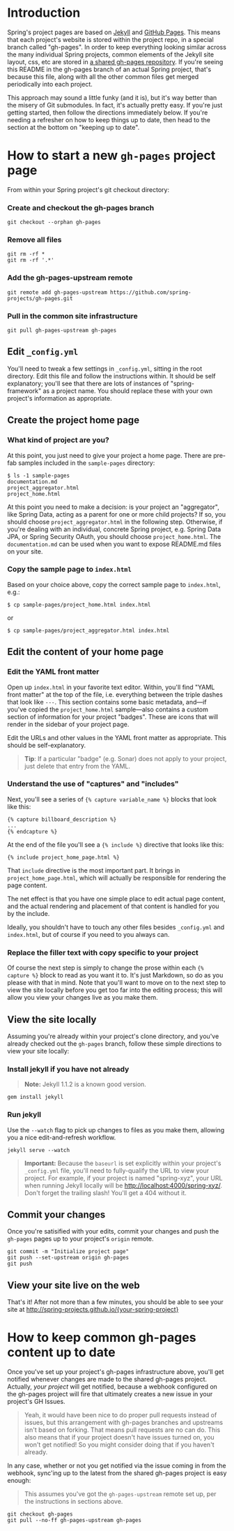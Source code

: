 # Introduction

Spring's project pages are based on [Jekyll](http://jekyllrb.com) and [GitHub Pages](http://pages.github.com/). This means that each project's website is stored within the project repo, in a special branch called "gh-pages". In order to keep everything looking similar across the many individual Spring projects, common elements of the Jekyll site layout, css, etc are stored in [a shared gh-pages repository](http://github.com/spring-projects/gh-pages). If you're seeing this README in the gh-pages branch of an actual Spring project, that's because this file, along with all the other common files get merged periodically into each project.

This approach may sound a little funky (and it is), but it's way better than the misery of Git submodules. In fact, it's actually pretty easy. If you're just getting started, then follow the directions immediately below. If you're needing a refresher on how to keep things up to date, then head to the section at the bottom on "keeping up to date".


# How to start a new `gh-pages` project page

From within your Spring project's git checkout directory:

### Create and checkout the gh-pages branch

    git checkout --orphan gh-pages

### Remove all files

    git rm -rf *
    git rm -rf '.*'

### Add the gh-pages-upstream remote

    git remote add gh-pages-upstream https://github.com/spring-projects/gh-pages.git

### Pull in the common site infrastructure

    git pull gh-pages-upstream gh-pages


## Edit `_config.yml`

You'll need to tweak a few settings in `_config.yml`, sitting in the root directory. Edit this file and follow the instructions within. It should be self explanatory; you'll see that there are lots of instances of "spring-framework" as a project name. You should replace these with your own project's information as appropriate.


## Create the project home page

### What kind of project are you?

At this point, you just need to give your project a home page. There are pre-fab samples included in the `sample-pages` directory:

    $ ls -1 sample-pages
    documentation.md
    project_aggregator.html
    project_home.html

At this point you need to make a decision: is your project an "aggregator", like Spring Data, acting as a parent for one or more child projects? If so, you should choose `project_aggregator.html` in the following step. Otherwise, if you're dealing with an individual, concrete Spring project, e.g. Spring Data JPA, or Spring Security OAuth, you should choose `project_home.html`. The `documentation.md` can be used when you want to expose README.md files on your site.

### Copy the sample page to `index.html`

Based on your choice above, copy the correct sample page to `index.html`, e.g.:

    $ cp sample-pages/project_home.html index.html

or

    $ cp sample-pages/project_aggregator.html index.html


## Edit the content of your home page

### Edit the YAML front matter

Open up `index.html` in your favorite text editor. Within, you'll find "YAML front matter" at the top of the file, i.e. everything between the triple dashes that look like `---`. This section contains some basic metadata, and—if you've copied the `project_home.html` sample—also contains a custom section of information for your project "badges". These are icons that will render in the sidebar of your project page.

Edit the URLs and other values in the YAML front matter as appropriate. This should be self-explanatory.

> **Tip**: If a particular "badge" (e.g. Sonar) does not apply to your project, just delete that entry from the YAML.

### Understand the use of "captures" and "includes"

Next, you'll see a series of `{% capture variable_name %}` blocks that look like this:

    {% capture billboard_description %}
    ...
    {% endcapture %}

At the end of the file you'll see a `{% include %}` directive that looks like this:

    {% include project_home_page.html %}

That `include` directive is the most important part. It brings in `project_home_page.html`, which will actually be responsible for rendering the page content.

The net effect is that you have one simple place to edit actual page content, and the actual rendering and placement of that content is handled for you by the include.

Ideally, you shouldn't have to touch any other files besides `_config.yml` and `index.html`, but of course if you need to you always can.

### Replace the filler text with copy specific to your project

Of course the next step is simply to change the prose within each `{% capture %}` block to read as you want it to. It's just Markdown, so do as you please with that in mind. Note that you'll want to move on to the next step to view the site locally before you get too far into the editing process; this will allow you view your changes live as you make them.


## View the site locally

Assuming you're already within your project's clone directory, and you've already checked out the `gh-pages` branch, follow these simple directions to view your site locally:

### Install jekyll if you have not already

> **Note:** Jekyll 1.1.2 is a known good version.

    gem install jekyll

### Run jekyll

Use the `--watch` flag to pick up changes to files as you make them, allowing you a nice edit-and-refresh workflow.

    jekyll serve --watch

> **Important:** Because the `baseurl` is set explicitly within your project's `_config.yml` file, you'll need to fully-qualify the URL to view your project. For example, if your project is named "spring-xyz", your URL when running Jekyll locally will be <http://localhost:4000/spring-xyz/>. Don't forget the trailing slash! You'll get a 404 without it.


## Commit your changes

Once you're satisified with your edits, commit your changes and push the `gh-pages` pages up to your project's `origin` remote.

    git commit -m "Initialize project page"
    git push --set-upstream origin gh-pages
    git push


## View your site live on the web

That's it! After not more than a few minutes, you should be able to see your site at http://spring-projects.github.io/{your-spring-project}


# How to keep common gh-pages content up to date

Once you've set up your project's gh-pages infrastructure above, you'll get notified whenever
changes are made to the shared gh-pages project. Actually, _your project_ will get notified,
because a webhook configured on the gh-pages project will fire that ultimately creates a new
issue in your project's GH Issues.
> Yeah, it would have been nice to do proper pull requests instead of issues, but this arrangement
with gh-pages branches and upstreams isn't based on forking. That means pull requests are no can do.
This also means that if your project doesn't have issues turned on, you won't get notified! So you
might consider doing that if you haven't already.

In any case, whether or not you get notified via the issue coming in from the webhook, sync'ing
up to the latest from the shared gh-pages project is easy enough:

> This assumes you've got the `gh-pages-upstream` remote set up, per the instructions in sections
above.

    git checkout gh-pages
    git pull --no-ff gh-pages-upstream gh-pages
